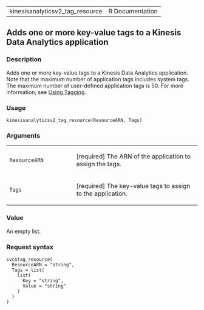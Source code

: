 <table style="width: 100%;">
<tbody>
<tr class="odd">
<td>kinesisanalyticsv2_tag_resource</td>
<td style="text-align: right;">R Documentation</td>
</tr>
</tbody>
</table>

## Adds one or more key-value tags to a Kinesis Data Analytics application

### Description

Adds one or more key-value tags to a Kinesis Data Analytics application.
Note that the maximum number of application tags includes system tags.
The maximum number of user-defined application tags is 50. For more
information, see [Using
Tagging](https://docs.aws.amazon.com/kinesisanalytics/latest/java/how-tagging.html).

### Usage

    kinesisanalyticsv2_tag_resource(ResourceARN, Tags)

### Arguments

<table>
<colgroup>
<col style="width: 35%" />
<col style="width: 65%" />
</colgroup>
<tbody>
<tr class="odd">
<td><code
id="kinesisanalyticsv2_tag_resource_:_ResourceARN">ResourceARN</code></td>
<td><p>[required] The ARN of the application to assign the
tags.</p></td>
</tr>
<tr class="even">
<td><code id="kinesisanalyticsv2_tag_resource_:_Tags">Tags</code></td>
<td><p>[required] The key-value tags to assign to the
application.</p></td>
</tr>
</tbody>
</table>

### Value

An empty list.

### Request syntax

    svc$tag_resource(
      ResourceARN = "string",
      Tags = list(
        list(
          Key = "string",
          Value = "string"
        )
      )
    )
